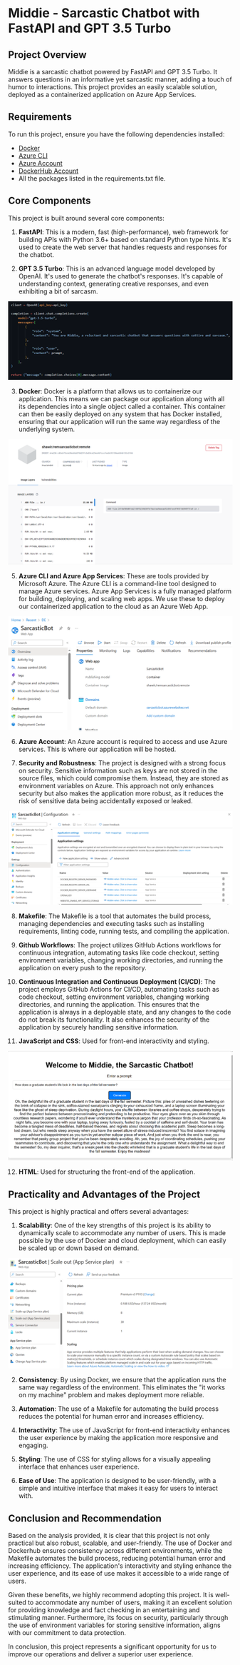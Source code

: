 # Middie - Sarcastic Chatbot with FastAPI and GPT 3.5 Turbo

## Project Overview

Middie is a sarcastic chatbot powered by FastAPI and GPT 3.5 Turbo. It answers questions in an informative yet sarcastic manner, adding a touch of humor to interactions. This project provides an easily scalable solution, deployed as a containerized application on Azure App Services.

## Requirements

To run this project, ensure you have the following dependencies installed:

- [Docker](https://www.docker.com/get-started)
- [Azure CLI](https://docs.microsoft.com/en-us/cli/azure/install-azure-cli)
- [Azure Account](https://azure.microsoft.com/en-us/free/)
- [DockerHub Account](https://hub.docker.com/signup)
- All the packages listed in the requirements.txt file.


## Core Components

This project is built around several core components:

1. **FastAPI**: This is a modern, fast (high-performance), web framework for building APIs with Python 3.6+ based on standard Python type hints. It's used to create the web server that handles requests and responses for the chatbot.

2. **GPT 3.5 Turbo**: This is an advanced language model developed by OpenAI. It's used to generate the chatbot's responses. It's capable of understanding context, generating creative responses, and even exhibiting a bit of sarcasm.

![Alt text](image.png)

3. **Docker**: Docker is a platform that allows us to containerize our application. This means we can package our application along with all its dependencies into a single object called a container. This container can then be easily deployed on any system that has Docker installed, ensuring that our application will run the same way regardless of the underlying system.

![Alt text](image-1.png)

5. **Azure CLI and Azure App Services**: These are tools provided by Microsoft Azure. The Azure CLI is a command-line tool designed to manage Azure services. Azure App Services is a fully managed platform for building, deploying, and scaling web apps. We use these to deploy our containerized application to the cloud as an Azure Web App.

![Alt text](image-2.png)

6. **Azure Account**: An Azure account is required to access and use Azure services. This is where our application will be hosted.

7. **Security and Robustness**: The project is designed with a strong focus on security. Sensitive information such as keys are not stored in the source files, which could compromise them. Instead, they are stored as environment variables on Azure. This approach not only enhances security but also makes the application more robust, as it reduces the risk of sensitive data being accidentally exposed or leaked.

![Alt text](image-4.png)

8.  **Makefile**: The Makefile is a tool that automates the build process, managing dependencies and executing tasks such as installing requirements, linting code, running tests, and compiling the application.

9.  **Github Workflows**: The project utilizes GitHub Actions workflows for continuous integration, automating tasks like code checkout, setting environment variables, changing working directories, and running the application on every push to the repository.

10. **Continuous Integration and Continuous Deployment (CI/CD)**: The project employs GitHub Actions for CI/CD, automating tasks such as code checkout, setting environment variables, changing working directories, and running the application. This ensures that the application is always in a deployable state, and any changes to the code do not break its functionality. It also enhances the security of the application by securely handling sensitive information.

11. **JavaScript and CSS**: Used for front-end interactivity and styling.

![Alt text](image-5.png)

12. **HTML**: Used for structuring the front-end of the application.


## Practicality and Advantages of the Project

This project is highly practical and offers several advantages:

1. **Scalability**: One of the key strengths of this project is its ability to dynamically scale to accommodate any number of users. This is made possible by the use of Docker and cloud deployment, which can easily be scaled up or down based on demand.

![Alt text](image-3.png)

2. **Consistency**: By using Docker, we ensure that the application runs the same way regardless of the environment. This eliminates the "it works on my machine" problem and makes deployment more reliable.

3. **Automation**: The use of a Makefile for automating the build process reduces the potential for human error and increases efficiency.

4. **Interactivity**: The use of JavaScript for front-end interactivity enhances the user experience by making the application more responsive and engaging.

5. **Styling**: The use of CSS for styling allows for a visually appealing interface that enhances user experience.

6. **Ease of Use**: The application is designed to be user-friendly, with a simple and intuitive interface that makes it easy for users to interact with.

## Conclusion and Recommendation

Based on the analysis provided, it is clear that this project is not only practical but also robust, scalable, and user-friendly. The use of Docker and Dockerhub ensures consistency across different environments, while the Makefile automates the build process, reducing potential human error and increasing efficiency. The application's interactivity and styling enhance the user experience, and its ease of use makes it accessible to a wide range of users.

Given these benefits, we highly recommend adopting this project. It is well-suited to accommodate any number of users, making it an excellent solution for providing knowledge and fact checking in an entertaining and stimulating manner. Furthermore, its focus on security, particularly through the use of environment variables for storing sensitive information, aligns with our commitment to data protection.

In conclusion, this project represents a significant opportunity for us to improve our operations and deliver a superior user experience.